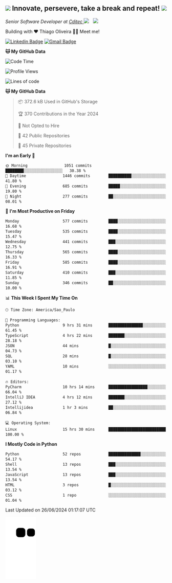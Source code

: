 <h2><img src="https://emojis.slackmojis.com/emojis/images/1531849430/4246/blob-sunglasses.gif?1531849430" width="30"/> Innovate, persevere, take a break and repeat! <img src="https://media.giphy.com/media/12oufCB0MyZ1Go/giphy.gif" width="50"></h2>
<img align='right' src="https://media.giphy.com/media/M9gbBd9nbDrOTu1Mqx/giphy.gif" width="230">
<p><em>Senior Software Developer at <a href="https://www.cditec.com.br/">Cditec
</a><img src="https://media.giphy.com/media/WUlplcMpOCEmTGBtBW/giphy.gif" width="30"> 
</em></p>



Building with ❤️ Thiago Oliveira 👋🏽 Meet me!

[![Linkedin Badge](https://img.shields.io/badge/-Thiago-blue?style=flat-square&logo=Linkedin&logoColor=white&link=https://www.linkedin.com/in/tgmarinho/)](https://www.linkedin.com/in/thiagoceconelo/) 
[![Gmail Badge](https://img.shields.io/badge/-thiceconelo@gmail.com-c14438?style=flat-square&logo=Gmail&logoColor=white&link=mailto:thiceconelo@gmail.com)](mailto:thiceconelo@gmail.com)

</em></p>

<!-- <span style="height ">
![Anurag's GitHub stats](https://github-readme-stats.vercel.app/api?username=arthurspk&show_icons=true&theme=tokyonight)
</span> -->

**🐱 My GitHub Data** 
<!--START_SECTION:waka-->
![Code Time](http://img.shields.io/badge/Code%20Time-1%2C432%20hrs%2030%20mins-blue)

![Profile Views](http://img.shields.io/badge/Profile%20Views-0-blue)

![Lines of code](https://img.shields.io/badge/From%20Hello%20World%20I%27ve%20Written-4.9%20million%20lines%20of%20code-blue)

**🐱 My GitHub Data** 

> 📦 372.6 kB Used in GitHub's Storage 
 > 
> 🏆 370 Contributions in the Year 2024
 > 
> 🚫 Not Opted to Hire
 > 
> 📜 42 Public Repositories 
 > 
> 🔑 45 Private Repositories 
 > 
**I'm an Early 🐤** 

```text
🌞 Morning                1051 commits        ████████░░░░░░░░░░░░░░░░░   30.38 % 
🌆 Daytime                1446 commits        ██████████░░░░░░░░░░░░░░░   41.80 % 
🌃 Evening                685 commits         █████░░░░░░░░░░░░░░░░░░░░   19.80 % 
🌙 Night                  277 commits         ██░░░░░░░░░░░░░░░░░░░░░░░   08.01 % 
```
📅 **I'm Most Productive on Friday** 

```text
Monday                   577 commits         ████░░░░░░░░░░░░░░░░░░░░░   16.68 % 
Tuesday                  535 commits         ████░░░░░░░░░░░░░░░░░░░░░   15.47 % 
Wednesday                441 commits         ███░░░░░░░░░░░░░░░░░░░░░░   12.75 % 
Thursday                 565 commits         ████░░░░░░░░░░░░░░░░░░░░░   16.33 % 
Friday                   585 commits         ████░░░░░░░░░░░░░░░░░░░░░   16.91 % 
Saturday                 410 commits         ███░░░░░░░░░░░░░░░░░░░░░░   11.85 % 
Sunday                   346 commits         ██░░░░░░░░░░░░░░░░░░░░░░░   10.00 % 
```


📊 **This Week I Spent My Time On** 

```text
🕑︎ Time Zone: America/Sao_Paulo

💬 Programming Languages: 
Python                   9 hrs 31 mins       ███████████████░░░░░░░░░░   61.45 % 
TypeScript               4 hrs 22 mins       ███████░░░░░░░░░░░░░░░░░░   28.18 % 
JSON                     44 mins             █░░░░░░░░░░░░░░░░░░░░░░░░   04.73 % 
SQL                      28 mins             █░░░░░░░░░░░░░░░░░░░░░░░░   03.10 % 
YAML                     10 mins             ░░░░░░░░░░░░░░░░░░░░░░░░░   01.17 % 

🔥 Editors: 
PyCharm                  10 hrs 14 mins      █████████████████░░░░░░░░   66.04 % 
IntelliJ IDEA            4 hrs 12 mins       ███████░░░░░░░░░░░░░░░░░░   27.12 % 
Intellijidea             1 hr 3 mins         ██░░░░░░░░░░░░░░░░░░░░░░░   06.84 % 

💻 Operating System: 
Linux                    15 hrs 30 mins      █████████████████████████   100.00 % 
```

**I Mostly Code in Python** 

```text
Python                   52 repos            ██████████████░░░░░░░░░░░   54.17 % 
Shell                    13 repos            ███░░░░░░░░░░░░░░░░░░░░░░   13.54 % 
JavaScript               13 repos            ███░░░░░░░░░░░░░░░░░░░░░░   13.54 % 
HTML                     3 repos             █░░░░░░░░░░░░░░░░░░░░░░░░   03.12 % 
CSS                      1 repo              ░░░░░░░░░░░░░░░░░░░░░░░░░   01.04 % 
```




 Last Updated on 26/06/2024 01:17:07 UTC
<!--END_SECTION:waka-->

![Snake animation](https://github.com/rafaballerini/rafaballerini/blob/output/github-contribution-grid-snake.svg)


<!---
ceconelo/ceconelo is a ✨ special ✨ repository because its `README.md` (this file) appears on your GitHub profile.
You can click the Preview link to take a look at your changes.
--->
